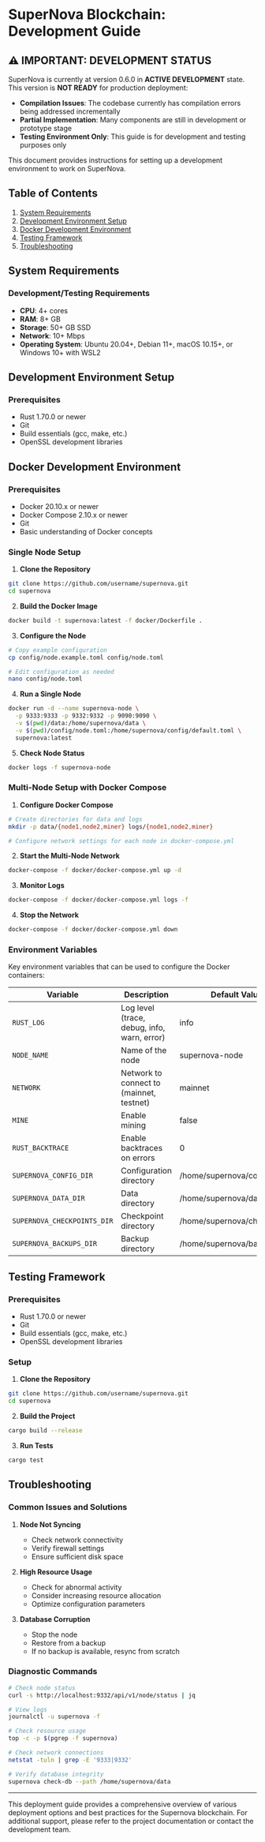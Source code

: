 # SuperNova Blockchain: Development Guide

## ⚠️ IMPORTANT: DEVELOPMENT STATUS

SuperNova is currently at version 0.6.0 in **ACTIVE DEVELOPMENT** state. This version is **NOT READY** for production deployment:

- **Compilation Issues**: The codebase currently has compilation errors being addressed incrementally
- **Partial Implementation**: Many components are still in development or prototype stage
- **Testing Environment Only**: This guide is for development and testing purposes only

This document provides instructions for setting up a development environment to work on SuperNova.

## Table of Contents

1. [System Requirements](#system-requirements)
2. [Development Environment Setup](#development-environment-setup)
3. [Docker Development Environment](#docker-development-environment)
4. [Testing Framework](#testing-framework)
5. [Troubleshooting](#troubleshooting)

## System Requirements

### Development/Testing Requirements

- **CPU**: 4+ cores
- **RAM**: 8+ GB
- **Storage**: 50+ GB SSD
- **Network**: 10+ Mbps
- **Operating System**: Ubuntu 20.04+, Debian 11+, macOS 10.15+, or Windows 10+ with WSL2

## Development Environment Setup

### Prerequisites

- Rust 1.70.0 or newer
- Git
- Build essentials (gcc, make, etc.)
- OpenSSL development libraries

## Docker Development Environment

### Prerequisites

- Docker 20.10.x or newer
- Docker Compose 2.10.x or newer
- Git
- Basic understanding of Docker concepts

### Single Node Setup

1. **Clone the Repository**

```bash
git clone https://github.com/username/supernova.git
cd supernova
```

2. **Build the Docker Image**

```bash
docker build -t supernova:latest -f docker/Dockerfile .
```

3. **Configure the Node**

```bash
# Copy example configuration
cp config/node.example.toml config/node.toml

# Edit configuration as needed
nano config/node.toml
```

4. **Run a Single Node**

```bash
docker run -d --name supernova-node \
  -p 9333:9333 -p 9332:9332 -p 9090:9090 \
  -v $(pwd)/data:/home/supernova/data \
  -v $(pwd)/config/node.toml:/home/supernova/config/default.toml \
  supernova:latest
```

5. **Check Node Status**

```bash
docker logs -f supernova-node
```

### Multi-Node Setup with Docker Compose

1. **Configure Docker Compose**

```bash
# Create directories for data and logs
mkdir -p data/{node1,node2,miner} logs/{node1,node2,miner}

# Configure network settings for each node in docker-compose.yml
```

2. **Start the Multi-Node Network**

```bash
docker-compose -f docker/docker-compose.yml up -d
```

3. **Monitor Logs**

```bash
docker-compose -f docker/docker-compose.yml logs -f
```

4. **Stop the Network**

```bash
docker-compose -f docker/docker-compose.yml down
```

### Environment Variables

Key environment variables that can be used to configure the Docker containers:

| Variable | Description | Default Value |
|----------|-------------|---------------|
| `RUST_LOG` | Log level (trace, debug, info, warn, error) | info |
| `NODE_NAME` | Name of the node | supernova-node |
| `NETWORK` | Network to connect to (mainnet, testnet) | mainnet |
| `MINE` | Enable mining | false |
| `RUST_BACKTRACE` | Enable backtraces on errors | 0 |
| `SUPERNOVA_CONFIG_DIR` | Configuration directory | /home/supernova/config |
| `SUPERNOVA_DATA_DIR` | Data directory | /home/supernova/data |
| `SUPERNOVA_CHECKPOINTS_DIR` | Checkpoint directory | /home/supernova/checkpoints |
| `SUPERNOVA_BACKUPS_DIR` | Backup directory | /home/supernova/backups |

## Testing Framework

### Prerequisites

- Rust 1.70.0 or newer
- Git
- Build essentials (gcc, make, etc.)
- OpenSSL development libraries

### Setup

1. **Clone the Repository**

```bash
git clone https://github.com/username/supernova.git
cd supernova
```

2. **Build the Project**

```bash
cargo build --release
```

3. **Run Tests**

```bash
cargo test
```

## Troubleshooting

### Common Issues and Solutions

1. **Node Not Syncing**
   - Check network connectivity
   - Verify firewall settings
   - Ensure sufficient disk space

2. **High Resource Usage**
   - Check for abnormal activity
   - Consider increasing resource allocation
   - Optimize configuration parameters

3. **Database Corruption**
   - Stop the node
   - Restore from a backup
   - If no backup is available, resync from scratch

### Diagnostic Commands

```bash
# Check node status
curl -s http://localhost:9332/api/v1/node/status | jq

# View logs
journalctl -u supernova -f

# Check resource usage
top -c -p $(pgrep -f supernova)

# Check network connections
netstat -tuln | grep -E '9333|9332'

# Verify database integrity
supernova check-db --path /home/supernova/data
```

---

This deployment guide provides a comprehensive overview of various deployment options and best practices for the Supernova blockchain. For additional support, please refer to the project documentation or contact the development team. 
